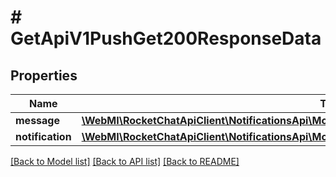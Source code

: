 # # GetApiV1PushGet200ResponseData

## Properties

Name | Type | Description | Notes
------------ | ------------- | ------------- | -------------
**message** | [**\WebMI\RocketChatApiClient\NotificationsApi\Model\GetApiV1PushGet200ResponseDataMessage**](GetApiV1PushGet200ResponseDataMessage.md) |  | [optional]
**notification** | [**\WebMI\RocketChatApiClient\NotificationsApi\Model\GetApiV1PushGet200ResponseDataNotification**](GetApiV1PushGet200ResponseDataNotification.md) |  | [optional]

[[Back to Model list]](../../README.md#models) [[Back to API list]](../../README.md#endpoints) [[Back to README]](../../README.md)
